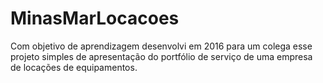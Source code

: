 # MinasMarLocacoes
Com objetivo de aprendizagem desenvolvi em 2016 para um colega esse projeto simples de apresentação do portfólio de serviço de uma empresa de locações de equipamentos.
